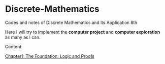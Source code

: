 # Discrete-Mathematics
Codes and notes of Discrete Mathematics and Its Application 8th  

Here I will try to implement the **computer project** and **computer exploration** as many as I can.  

Content:  

[Chapter1: The Foundation: Logic and Proofs](./chapter1)  



